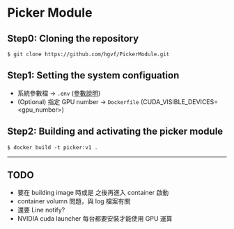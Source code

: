 # Picker Module

## Step0: Cloning the repository
```shell=
$ git clone https://github.com/hgvf/PickerModule.git
```

## Step1: Setting the system configuation
* 系統參數檔 -> ```.env``` ([參數說明](env_parameters.md))
* (Optional) 指定 GPU number -> ```Dockerfile``` (CUDA_VISIBLE_DEVICES=<gpu_number>)

## Step2: Building and activating the picker module

```shell=
$ docker build -t picker:v1 .
```

---
## TODO
* 要在 building image 時或是 之後再進入 container 啟動
* container volumn 問題，與 log 檔案有關
* 還要 Line notify?
* NVIDIA cuda launcher 每台都要安裝才能使用 GPU 運算